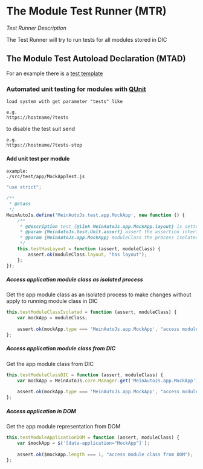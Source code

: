 # The Module Test Runner (MTR)

*Test Runner Description*

The Test Runner will try to run tests for all modules stored in DIC

## The Module Test Autoload Declaration (MTAD)

For an example there is a [test template](../../../src/test/module/template/ModuleTest.js.template)

### Automated unit testing for modules with [QUnit][qunit]

    load system with get parameter "tests" like
    
    e.g.
    https://hostname/?tests
    
to disable the test suit send

    e.g.
    https://hostname/?tests-stop

#### Add unit test per module

    example:
    ./src/test/app/MockAppTest.js

```javascript
"use strict";

/**
 * @class
 */
MeinAutoJs.define('MeinAutoJs.test.app.MockApp', new function () {
    /**
     * @description test {@link MeinAutoJs.app.MockApp.layout} is setted
     * @param {MeinAutoJs.test.Unit.assert} assert the assertion interface
     * @param {MeinAutoJs.app.MockApp} moduleClass the process isolated module class
     */
    this.testHasLayout = function (assert, moduleClass) {
        assert.ok(moduleClass.layout, "has layout");
    };
});
```

##### Access application module class as isolated process

Get the app module class as an isolated process to make changes without apply to running module class in DIC

```javascript
this.testModuleClassIsolated = function (assert, moduleClass) {
    var mockApp = moduleClass;
    
    assert.ok(mockApp.type === 'MeinAutoJs.app.MockApp', "access module class as isolated process");
};
```

##### Access application module class from DIC

Get the app module class from DIC

```javascript
this.testModuleClassDIC = function (assert, moduleClass) {
    var mockApp = MeinAutoJs.core.Manager.get('MeinAutoJs.app.MockApp');
    
    assert.ok(mockApp.type === 'MeinAutoJs.app.MockApp', "access module class from DIC");
};
```

##### Access application in DOM

Get the app module representation from DOM

```javascript
this.testModuleApplicationDOM = function (assert, moduleClass) {
    var $mockApp = $('[data-application="MockApp"]');
    
    assert.ok($mockApp.length === 1, "access module class from DOM");
};
```


[qunit]: https://qunitjs.com
